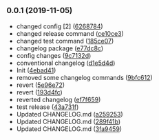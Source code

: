 ## <small>0.0.1 (2019-11-05)</small>

* changed config [2] ([6268784](https://github.com/dimaserd/Croco-AppCore-Js/commit/6268784))
* changed release command ([ce10ce3](https://github.com/dimaserd/Croco-AppCore-Js/commit/ce10ce3))
* changed test command ([185ce07](https://github.com/dimaserd/Croco-AppCore-Js/commit/185ce07))
* changelog package ([e77dc8c](https://github.com/dimaserd/Croco-AppCore-Js/commit/e77dc8c))
* config changes ([9c7132d](https://github.com/dimaserd/Croco-AppCore-Js/commit/9c7132d))
* conventional changelog ([d1e5d4d](https://github.com/dimaserd/Croco-AppCore-Js/commit/d1e5d4d))
* Init ([4ebad41](https://github.com/dimaserd/Croco-AppCore-Js/commit/4ebad41))
* removed some changelog commands ([9bfc612](https://github.com/dimaserd/Croco-AppCore-Js/commit/9bfc612))
* revert ([5e96e72](https://github.com/dimaserd/Croco-AppCore-Js/commit/5e96e72))
* revert ([193d4fc](https://github.com/dimaserd/Croco-AppCore-Js/commit/193d4fc))
* reverted changelog ([ef7f659](https://github.com/dimaserd/Croco-AppCore-Js/commit/ef7f659))
* test release ([43a731f](https://github.com/dimaserd/Croco-AppCore-Js/commit/43a731f))
* Updated CHANGELOG.md ([a259253](https://github.com/dimaserd/Croco-AppCore-Js/commit/a259253))
* Updated CHANGELOG.md ([289f41b](https://github.com/dimaserd/Croco-AppCore-Js/commit/289f41b))
* Updated CHANGELOG.md ([3fa9459](https://github.com/dimaserd/Croco-AppCore-Js/commit/3fa9459))



